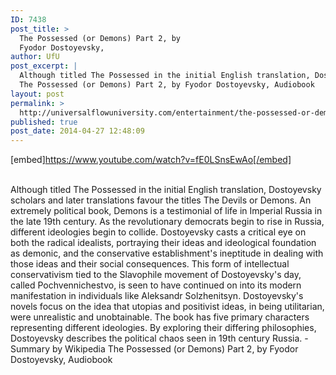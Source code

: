 ```yaml
---
ID: 7438
post_title: >
  The Possessed (or Demons) Part 2, by
  Fyodor Dostoyevsky,
author: UfU
post_excerpt: |
  Although titled The Possessed in the initial English translation, Dostoyevsky scholars and later translations favour the titles The Devils or Demons. An extremely political book, Demons is a testimonial of life in Imperial Russia in the late 19th century. As the revolutionary democrats begin to rise in Russia, different ideologies begin to collide. Dostoyevsky casts a critical eye on both the radical idealists, portraying their ideas and ideological foundation as demonic, and the conservative establishment's ineptitude in dealing with those ideas and their social consequences. This form of intellectual conservativism tied to the Slavophile movement of Dostoyevsky's day, called Pochvennichestvo, is seen to have continued on into its modern manifestation in individuals like Aleksandr Solzhenitsyn. Dostoyevsky's novels focus on the idea that utopias and positivist ideas, in being utilitarian, were unrealistic and unobtainable. The book has five primary characters representing different ideologies. By exploring their differing philosophies, Dostoyevsky describes the political chaos seen in 19th century Russia. - Summary by Wikipedia
  The Possessed (or Demons) Part 2, by Fyodor Dostoyevsky, Audiobook
layout: post
permalink: >
  http://universalflowuniversity.com/entertainment/the-possessed-or-demons-part-2-by-fyodor-dostoyevsky/
published: true
post_date: 2014-04-27 12:48:09
---
```

[embed]https://www.youtube.com/watch?v=fE0LSnsEwAo[/embed]</br></br>
<p>Although titled The Possessed in the initial English translation, Dostoyevsky scholars and later translations favour the titles The Devils or Demons. An extremely political book, Demons is a testimonial of life in Imperial Russia in the late 19th century. As the revolutionary democrats begin to rise in Russia, different ideologies begin to collide. Dostoyevsky casts a critical eye on both the radical idealists, portraying their ideas and ideological foundation as demonic, and the conservative establishment's ineptitude in dealing with those ideas and their social consequences. This form of intellectual conservativism tied to the Slavophile movement of Dostoyevsky's day, called Pochvennichestvo, is seen to have continued on into its modern manifestation in individuals like Aleksandr Solzhenitsyn. Dostoyevsky's novels focus on the idea that utopias and positivist ideas, in being utilitarian, were unrealistic and unobtainable. The book has five primary characters representing different ideologies. By exploring their differing philosophies, Dostoyevsky describes the political chaos seen in 19th century Russia. - Summary by Wikipedia
The Possessed (or Demons) Part 2, by Fyodor Dostoyevsky, Audiobook</p>